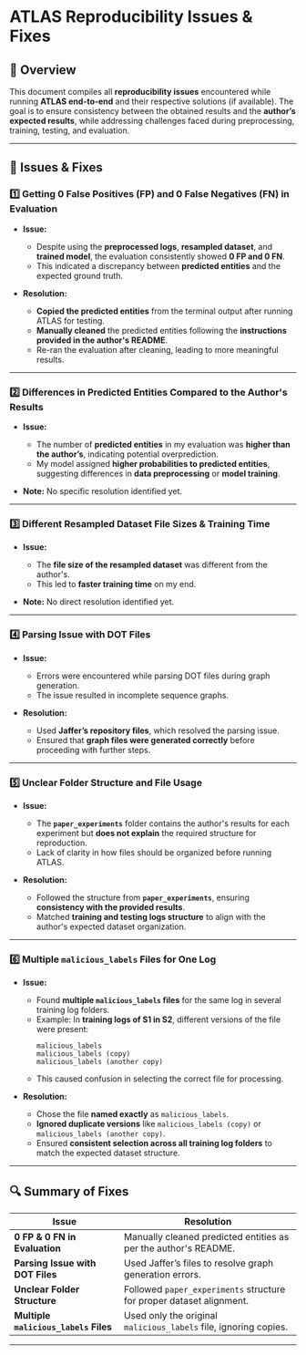 # **ATLAS Reproducibility Issues & Fixes**

## **📌 Overview**  
This document compiles all **reproducibility issues** encountered while running **ATLAS end-to-end** and their respective solutions (if available). The goal is to ensure consistency between the obtained results and the **author’s expected results**, while addressing challenges faced during preprocessing, training, testing, and evaluation.

---

## **🛑 Issues & Fixes**

### **1️⃣ Getting 0 False Positives (FP) and 0 False Negatives (FN) in Evaluation**
- **Issue:**  
  - Despite using the **preprocessed logs**, **resampled dataset**, and **trained model**, the evaluation consistently showed **0 FP and 0 FN**.  
  - This indicated a discrepancy between **predicted entities** and the expected ground truth.

- **Resolution:**  
  - **Copied the predicted entities** from the terminal output after running ATLAS for testing.  
  - **Manually cleaned** the predicted entities following the **instructions provided in the author's README**.  
  - Re-ran the evaluation after cleaning, leading to more meaningful results.

---

### **2️⃣ Differences in Predicted Entities Compared to the Author's Results**
- **Issue:**  
  - The number of **predicted entities** in my evaluation was **higher than the author’s**, indicating potential overprediction.  
  - My model assigned **higher probabilities to predicted entities**, suggesting differences in **data preprocessing** or **model training**.  

- **Note:** No specific resolution identified yet.

---

### **3️⃣ Different Resampled Dataset File Sizes & Training Time**
- **Issue:**  
  - The **file size of the resampled dataset** was different from the author's.  
  - This led to **faster training time** on my end.  

- **Note:** No direct resolution identified yet.

---

### **4️⃣ Parsing Issue with DOT Files**
- **Issue:**  
  - Errors were encountered while parsing DOT files during graph generation.  
  - The issue resulted in incomplete sequence graphs.

- **Resolution:**  
  - Used **Jaffer’s repository files**, which resolved the parsing issue.  
  - Ensured that **graph files were generated correctly** before proceeding with further steps.

---

### **5️⃣ Unclear Folder Structure and File Usage**
- **Issue:**  
  - The **`paper_experiments`** folder contains the author's results for each experiment but **does not explain** the required structure for reproduction.  
  - Lack of clarity in how files should be organized before running ATLAS.

- **Resolution:**  
  - Followed the structure from **`paper_experiments`**, ensuring **consistency with the provided results**.  
  - Matched **training and testing logs structure** to align with the author's expected dataset organization.

---

### **6️⃣ Multiple `malicious_labels` Files for One Log**
- **Issue:**  
  - Found **multiple `malicious_labels` files** for the same log in several training log folders.  
  - Example: In **training logs of S1 in S2**, different versions of the file were present:  
    ```
    malicious_labels
    malicious_labels (copy)
    malicious_labels (another copy)
    ```
  - This caused confusion in selecting the correct file for processing.

- **Resolution:**  
  - Chose the file **named exactly** as `malicious_labels`.  
  - **Ignored duplicate versions** like `malicious_labels (copy)` or `malicious_labels (another copy)`.  
  - Ensured **consistent selection across all training log folders** to match the expected dataset structure.

---

## **🔍 Summary of Fixes**
| Issue | Resolution |
|-------|-----------|
| **0 FP & 0 FN in Evaluation** | Manually cleaned predicted entities as per the author's README. |
| **Parsing Issue with DOT Files** | Used Jaffer’s files to resolve graph generation errors. |
| **Unclear Folder Structure** | Followed `paper_experiments` structure for proper dataset alignment. |
| **Multiple `malicious_labels` Files** | Used only the original `malicious_labels` file, ignoring copies. |

---

